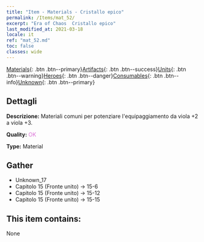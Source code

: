 ```yaml
---
title: "Item - Materials - Cristallo epico"
permalink: /Items/mat_52/
excerpt: "Era of Chaos  Cristallo epico"
last_modified_at: 2021-03-18
locale: it
ref: "mat_52.md"
toc: false
classes: wide
---
```

 [Materials](/it/Items/){: .btn .btn--primary}[Artifacts](/it/Items/Artifacts/){: .btn .btn--success}[Units](/it/Items/Units/){: .btn .btn--warning}[Heroes](/it/Items/Heroes/){: .btn .btn--danger}[Consumables](/it/Items/Consumables/){: .btn .btn--info}[Unknown](/it/Items/Unknown/){: .btn .btn--primary}

## Dettagli
 **Descrizione:** Materiali comuni per potenziare l'equipaggiamento da viola +2 a viola +3.

 **Quality:** <span style="color: #DA70D6">OK</span>

 **Type:** Material

## Gather

*    Unknown_17 
*    Capitolo 15 (Fronte unito) -> 15-6 
*    Capitolo 15 (Fronte unito) -> 15-12 
*    Capitolo 15 (Fronte unito) -> 15-15 

## This item contains:

  None

